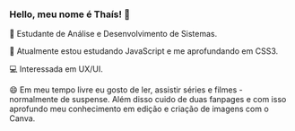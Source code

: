 ### Hello, meu nome é Thaís! 👋

<!--
**zarosthais/zarosthais** is a ✨ _special_ ✨ repository because its `README.md` (this file) appears on your GitHub profile.

Here are some ideas to get you started:

- 🔭 I’m currently working on ...
- 🌱 I’m currently learning ...
- 👯 I’m looking to collaborate on ...
- 🤔 I’m looking for help with ...
- 💬 Ask me about ...
- 📫 How to reach me: ...
-  Pronouns: ...
- ⚡ Fun fact: ...
-->

📕 Estudante de Análise e Desenvolvimento de Sistemas.

🌱 Atualmente estou estudando JavaScript e me aprofundando em CSS3.

💻 Interessada em UX/UI.

😄 Em meu tempo livre eu gosto de ler, assistir séries e filmes - normalmente de suspense. Além disso cuido de duas fanpages e com isso aprofundo meu conhecimento em edição e criação de imagens com o Canva. 
